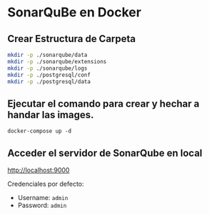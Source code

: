 # SonarQuBe en Docker

## Crear Estructura de Carpeta

```bash
mkdir -p ./sonarqube/data
mkdir -p ./sonarqube/extensions
mkdir -p ./sonarqube/logs
mkdir -p ./postgresql/conf
mkdir -p ./postgresql/data
```

## Ejecutar el comando para crear y hechar a handar las images.

```
docker-compose up -d
```

## Acceder el servidor de SonarQube en local

[http://localhost:9000](http://localhost:9000)

Credenciales por defecto:

- Username: `admin`
- Password: `admin`
